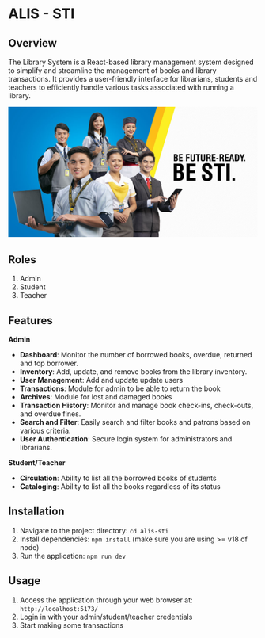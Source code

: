 # ALIS - STI

## Overview

The Library System is a React-based library management system designed to simplify and streamline the management of books and library transactions. It provides a user-friendly interface for librarians, students and teachers to efficiently handle various tasks associated with running a library.

[![login cover](/public/assets/20230521_235452.jpg)](https://alis-sti.com/)

## Roles

1. Admin
2. Student
3. Teacher

## Features

**Admin**

- **Dashboard**: Monitor the number of borrowed books, overdue, returned and top borrower.
- **Inventory**: Add, update, and remove books from the library inventory.
- **User Management**: Add and update update users
- **Transactions**: Module for admin to be able to return the book
- **Archives**: Module for lost and damaged books
- **Transaction History**: Monitor and manage book check-ins, check-outs, and overdue fines.
- **Search and Filter**: Easily search and filter books and patrons based on various criteria.
- **User Authentication**: Secure login system for administrators and librarians.

**Student/Teacher**

- **Circulation**: Ability to list all the borrowed books of students
- **Cataloging**: Ability to list all the books regardless of its status

## Installation

1. Navigate to the project directory: `cd alis-sti`
2. Install dependencies: `npm install` (make sure you are using >= v18 of node)
3. Run the application: `npm run dev`

## Usage

1. Access the application through your web browser at: `http://localhost:5173/`
2. Login in with your admin/student/teacher credentials
3. Start making some transactions
